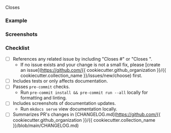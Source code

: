 <!-- Thanks for contributing 🎉! Please ensure the title neatly summarizes the proposed changes. -->

<!-- Overview -->

Closes

### Example
<!-- A code blurb is best. Changes to features should include an example that is executable by a new user. -->

### Screenshots
<!--
Any relevant screenshots
  - The updated docs page from `mkdocs serve`.
  - Output from running the example.
  - Service integration test results.
-->

### Checklist
<!-- These boxes may be checked after opening the pull request. -->

- [ ] References any related issue by including "Closes #<Issue Number>" or "Closes <Issue URL>".
  - If no issue exists and your change is not a small fix, please [create an issue](https://github.com/{{ cookiecutter.github_organization }}/{{ cookiecutter.collection_name }}/issues/new/choose) first.
- [ ] Includes tests or only affects documentation.
- [ ] Passes `pre-commit` checks.
  - Run `pre-commit install && pre-commit run --all` locally for formatting and linting.
- [ ] Includes screenshots of documentation updates.
  - Run `mkdocs serve` view documentation locally.
- [ ] Summarizes PR's changes in [CHANGELOG.md](https://github.com/{{ cookiecutter.github_organization }}/{{ cookiecutter.collection_name }}/blob/main/CHANGELOG.md)
